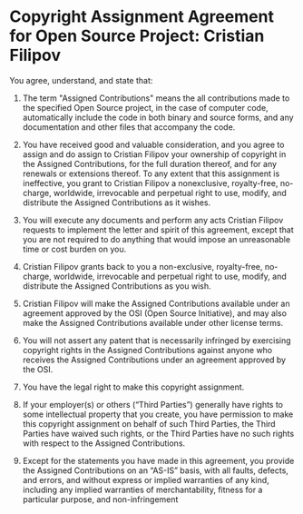 # Copyright Assignment Agreement for Open Source Project: Cristian Filipov

You agree, understand, and state that:

1. The term "Assigned Contributions" means the all contributions made to the specified Open Source project, in the case of computer code, automatically include the code in both binary and source forms, and any documentation and other files that accompany the code.

2. You have received good and valuable consideration, and you agree to assign and do assign to Cristian Filipov your ownership of copyright in the Assigned Contributions, for the full duration thereof, and for any renewals or extensions thereof. To any extent that this assignment is ineffective, you grant to Cristian Filipov a nonexclusive, royalty-free, no-charge, worldwide, irrevocable and perpetual right to use, modify, and distribute the Assigned
Contributions as it wishes.

3. You will execute any documents and perform any acts Cristian Filipov requests to implement the letter and spirit of this agreement, except that you are not required to do anything that would impose an unreasonable time or cost burden on you.

4. Cristian Filipov grants back to you a non-exclusive, royalty-free, no-charge, worldwide, irrevocable and perpetual right to use, modify, and distribute the Assigned Contributions as you wish.

5. Cristian Filipov will make the Assigned Contributions available under an agreement approved by the OSI (Open Source Initiative), and may also make the Assigned Contributions available under other license terms.

6. You will not assert any patent that is necessarily infringed by exercising copyright rights in the Assigned Contributions against anyone who receives the Assigned Contributions under an agreement approved by the OSI.

7. You have the legal right to make this copyright assignment.

8. If your employer(s) or others (“Third Parties”) generally have rights to some intellectual property that you create, you have permission to make this copyright assignment on behalf of such Third Parties, the Third Parties have waived such rights, or the Third Parties have no such rights with respect to the Assigned Contributions.

9. Except for the statements you have made in this agreement, you provide the Assigned Contributions on an “AS-IS” basis, with all faults, defects, and errors, and without express or implied warranties of any kind, including any implied warranties of merchantability, fitness for a particular purpose, and non-infringement
